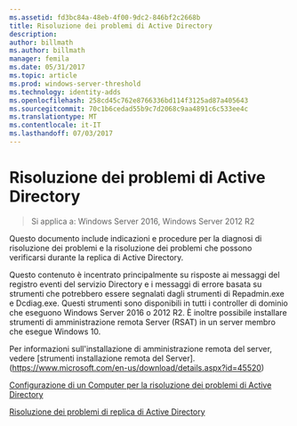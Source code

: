 ```yaml
---
ms.assetid: fd3bc84a-48eb-4f00-9dc2-846bf2c2668b
title: Risoluzione dei problemi di Active Directory
description: 
author: billmath
ms.author: billmath
manager: femila
ms.date: 05/31/2017
ms.topic: article
ms.prod: windows-server-threshold
ms.technology: identity-adds
ms.openlocfilehash: 258cd45c762e8766336bd114f3125ad87a405643
ms.sourcegitcommit: 70c1b6cedad55b9c7d2068c9aa4891c6c533ee4c
ms.translationtype: MT
ms.contentlocale: it-IT
ms.lasthandoff: 07/03/2017
---
```

# <a name="ad-ds-troubleshooting"></a>Risoluzione dei problemi di Active Directory

>Si applica a: Windows Server 2016, Windows Server 2012 R2

Questo documento include indicazioni e procedure per la diagnosi di risoluzione dei problemi e la risoluzione dei problemi che possono verificarsi durante la replica di Active Directory. 

Questo contenuto è incentrato principalmente su risposte ai messaggi del registro eventi del servizio Directory e i messaggi di errore basata su strumenti che potrebbero essere segnalati dagli strumenti di Repadmin.exe e Dcdiag.exe. Questi strumenti sono disponibili in tutti i controller di dominio che eseguono Windows Server 2016 o 2012 R2. È inoltre possibile installare strumenti di amministrazione remota Server (RSAT) in un server membro che esegue Windows 10. 

Per informazioni sull'installazione di amministrazione remota del server, vedere [strumenti installazione remota del Server]. (https://www.microsoft.com/en-us/download/details.aspx?id=45520)

[Configurazione di un Computer per la risoluzione dei problemi di Active Directory](../manage/troubleshoot/Configuring-a-Computer-for-Troubleshooting.md)

[Risoluzione dei problemi di replica di Active Directory](../manage/troubleshoot/Troubleshooting-Active-Directory-Replication-Problems.md)

